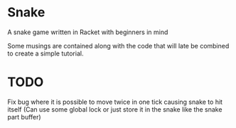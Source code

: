 # Snake
A snake game written in Racket with beginners in mind


Some musings are contained along with the code that will late be combined to create a simple tutorial. 


# TODO
Fix bug where it is possible to move twice in one tick causing snake to hit itself
(Can use some global lock or just store it in the snake like the snake part buffer)
